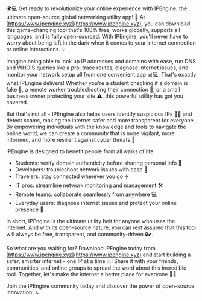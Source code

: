 🌍💻 Get ready to revolutionize your online experience with IPEngine, the ultimate open-source global networking utility app! 🚀 At [https://www.ipengine.xyz](https://www.ipengine.xyz), you can download this game-changing tool that's 100% free, works globally, supports all languages, and is fully open-sourced. With IPEngine, you'll never have to worry about being left in the dark when it comes to your internet connection or online interactions. 💡

Imagine being able to look up IP addresses and domains with ease, run DNS and WHOIS queries like a pro, trace routes, diagnose internet issues, and monitor your network setup all from one convenient app 📊💻. That's exactly what IPEngine delivers! Whether you're a student checking if a domain is fake 🤔, a remote worker troubleshooting their connection 💼, or a small business owner protecting your site ⚠️, this powerful utility has got you covered.

But that's not all - IPEngine also helps users identify suspicious IPs 🕵️‍♂️ and detect scams, making the internet safer and more transparent for everyone. By empowering individuals with the knowledge and tools to navigate the online world, we can create a community that is more vigilant, more informed, and more resilient against cyber threats 💪.

IPEngine is designed to benefit people from all walks of life:

* Students: verify domain authenticity before sharing personal info 📝
* Developers: troubleshoot network issues with ease 🔧
* Travelers: stay connected wherever you go ✈️
* IT pros: streamline network monitoring and management 🛠️
* Remote teams: collaborate seamlessly from anywhere 💻
* Everyday users: diagnose internet issues and protect your online presence 👀

In short, IPEngine is the ultimate utility belt for anyone who uses the internet. And with its open-source nature, you can rest assured that this tool will always be free, transparent, and community-driven 🔒💕.

So what are you waiting for? Download IPEngine today from [https://www.ipengine.xyz](https://www.ipengine.xyz) and start building a safer, smarter internet - one IP at a time 💥! Share it with your friends, communities, and online groups to spread the word about this incredible tool. Together, let's make the internet a better place for everyone 🌈💖.

Join the IPEngine community today and discover the power of open-source innovation! 🔝